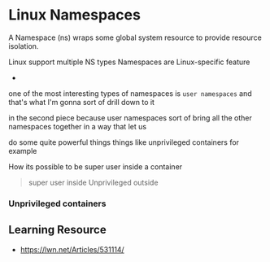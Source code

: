 # Linux Namespaces
A Namespace (ns) wraps some global system resource to provide resource isolation.

Linux support multiple NS types
Namespaces are Linux-specific feature

* 


one of the most interesting types of namespaces is `user namespaces` and that's what I'm gonna sort of drill down to it

in the second piece because user namespaces sort of bring all the other namespaces together in a way that let us

do some quite powerful things things like unprivileged containers for example

How its possible to be super user inside a  container

> super user inside
> Unprivileged outside

### Unprivileged containers


## Learning Resource
* https://lwn.net/Articles/531114/